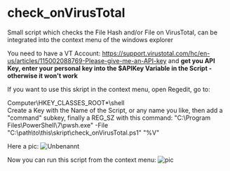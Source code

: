 # check_onVirusTotal
Small script which checks the File Hash and/or File on VirusTotal, can be integrated into the context menu of the windows explorer

You need to have a VT Account:
https://support.virustotal.com/hc/en-us/articles/115002088769-Please-give-me-an-API-key
and **get you API Key, enter your personal key into the $APIKey Variable in the Script - otherwise it won't work**

If you want to use this skript in the context menu, open Regedit, go to:

Computer\HKEY_CLASSES_ROOT\*\shell\
Create a Key with the Name of the Script, or any name you like, then add a "command" subkey, finally a REG_SZ with this command:
"C:\Program Files\PowerShell\7\pwsh.exe" -File "C:\path\to\this\skript\check_onVirusTotal.ps1" "%V" 

Here a pic:
![Unbenannt](https://user-images.githubusercontent.com/76947368/111978745-8e644c80-8b04-11eb-9f40-8f94575ca6d4.PNG)

Now you can run this script from the context menu:
![pic](https://user-images.githubusercontent.com/76947368/111978345-16962200-8b04-11eb-9c6e-1ea976542964.png)
